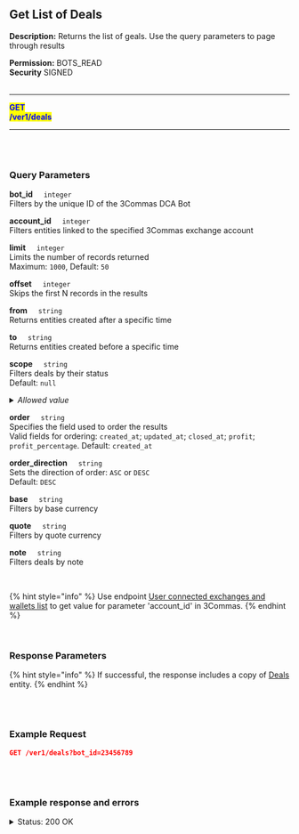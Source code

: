 ## Get List of Deals<br>

**Description:** Returns the list of geals. Use the query parameters to page through results<br>


**Permission:** BOTS_READ<br>
**Security** SIGNED<br>
<br>

----------

<mark style="color:blue"> <strong>GET</strong><br>
<mark style="color:blue"> <strong>/ver1/deals</strong>

----------

<br>
<br>

### Query Parameters<br>
<p>
   <strong>bot_id</strong>&nbsp;&nbsp;&nbsp;&nbsp;&nbsp;<code>integer</code><br>
   Filters by the unique ID of the 3Commas DCA Bot
</p>
<p>
   <strong>account_id</strong>&nbsp;&nbsp;&nbsp;&nbsp;&nbsp;<code>integer</code><br>
   Filters entities linked to the specified 3Commas exchange account
</p>
<p>
   <strong>limit</strong>&nbsp;&nbsp;&nbsp;&nbsp;&nbsp;<code>integer</code><br>
   Limits the number of records returned<br>
   Maximum: <code>1000</code>, Default: <code>50</code>
</p>
<p>
   <strong>offset</strong>&nbsp;&nbsp;&nbsp;&nbsp;&nbsp;<code>integer</code><br>
   Skips the first N records in the results
</p>
<p>
   <strong>from</strong>&nbsp;&nbsp;&nbsp;&nbsp;&nbsp;<code>string</code><br>
   Returns entities created after a specific time
</p>
<p>
   <strong>to</strong>&nbsp;&nbsp;&nbsp;&nbsp;&nbsp;<code>string</code><br>
   Returns entities created before a specific time
</p>
<p>
   <strong>scope</strong>&nbsp;&nbsp;&nbsp;&nbsp;&nbsp;<code>string</code><br>
   Filters deals by their status<br>Default: <code>null</code>
    <details>
        <summary><em>Allowed value</em></summary>
            <dl>
                <li>active - active deals;
                 <li>finished - finished deals;
                 <li>completed - successfully completed;
                 <li>cancelled - cancelled deals;
                 <li>failed - failed deals;
                 <li><code>null</code> - all deals
            </dl>
    </details>
</p>
<p>
   <strong>order</strong>&nbsp;&nbsp;&nbsp;&nbsp;&nbsp;<code>string</code><br>
   Specifies the field used to order the results<br>
   Valid fields for ordering: <code>created_at</code>; <code>updated_at</code>; <code>closed_at</code>; <code>profit</code>; <code>profit_percentage</code>. Default: <code>created_at</code>
</p>
<p>
   <strong>order_direction</strong>&nbsp;&nbsp;&nbsp;&nbsp;&nbsp;<code>string</code><br>
   Sets the direction of order: <code>ASC</code> or <code>DESC</code><br>
   Default: <code>DESC</code>
</p>
<p>
   <strong>base</strong>&nbsp;&nbsp;&nbsp;&nbsp;&nbsp;<code>string</code><br>
   Filters by base currency
</p>
<p>
   <strong>quote</strong>&nbsp;&nbsp;&nbsp;&nbsp;&nbsp;<code>string</code><br>
   Filters by quote currency
</p>
<p>
   <strong>note</strong>&nbsp;&nbsp;&nbsp;&nbsp;&nbsp;<code>string</code><br>
   Filters deals by note
</p>
<br>

{% hint style="info" %}
Use endpoint [User connected exchanges and wallets list](Account/User%20connected%20exchanges%20and%20wallets%20list.md) to get value for parameter 'account_id' in 3Commas.
{% endhint %}

<br>

### Response Parameters<br>

{% hint style="info" %}
If successful, the response includes a copy of [Deals](./README.md) entity.
{% endhint %}

<br>
<br>

### Example Request<br>

```json
GET /ver1/deals?bot_id=23456789
```

<br>
<br>

### Example response and errors<br>

<details>
<summary>Status: 200 OK</summary><br>

```json
[
    {
        "from_currency_id": 0,
        "to_currency_id": 0,
        "id": 2293916474,
        "type": "Deal",
        "bot_id": 23456789,
        "max_safety_orders": 3,
        "deal_has_error": false,
        "account_id": 32199203,
        "active_safety_orders_count": 3,
        "created_at": "2024-10-30T06:17:22.363Z",
        "updated_at": "2024-10-31T16:04:01.721Z",
        "closed_at": null,
        "finished?": false,
        "current_active_safety_orders_count": 1,
        "current_active_safety_orders": 1,
        "completed_safety_orders_count": 2,
        "completed_manual_safety_orders_count": 0,
        "cancellable?": true,
        "panic_sellable?": true,
        "trailing_enabled": null,
        "tsl_enabled": false,
        "stop_loss_timeout_enabled": false,
        "stop_loss_timeout_in_seconds": 0,
        "active_manual_safety_orders": 0,
        "pair": "USDT_ETH",
        "status": "bought",
        "localized_status": "Active",
        "take_profit": "0.0",
        "take_profit_steps": [],
        "base_order_volume": "50.0",
        "safety_order_volume": "15.0",
        "safety_order_step_percentage": "1.0",
        "leverage_type": "not_specified",
        "leverage_custom_value": null,
        "bought_amount": "0.0354",
        "bought_volume": "93.55819473",
        "bought_average_price": "2642.886856779661016949152542373",
        "base_order_average_price": "2685.69301",
        "sold_amount": "0.0",
        "sold_volume": "0.0",
        "sold_average_price": "0",
        "take_profit_type": "base",
        "final_profit": "-3.35618503",
        "martingale_coefficient": "1.0",
        "martingale_volume_coefficient": "1.7",
        "martingale_step_coefficient": "4.0",
        "stop_loss_percentage": "0.0",
        "sl_to_breakeven_enabled": false,
        "sl_to_breakeven_data": null,
        "error_message": null,
        "profit_currency": "quote_currency",
        "stop_loss_type": "stop_loss",
        "safety_order_volume_type": "quote_currency",
        "base_order_volume_type": "quote_currency",
        "from_currency": "USDT",
        "to_currency": "ETH",
        "final_profit_percentage": "0",
        "usd_final_profit": "-3.36",
        "actual_profit": "-7.69294593",
        "actual_usd_profit": "-7.69294593",
        "failed_message": null,
        "reserved_base_coin": "93.55819473",
        "reserved_second_coin": "0.0354",
        "trailing_deviation": "0.2",
        "trailing_max_price": null,
        "tsl_max_price": null,
        "strategy": "long",
        "last_known_position_info": null,
        "min_profit_percentage": "2.0",
        "min_profit_type": "base_order_volume",
        "close_strategy_list": [
            {
                "options": {
                    "time": "3m",
                    "points": "70",
                    "time_period": "7",
                    "trigger_condition": "greater"
                },
                "strategy": "rsi"
            }
        ],
        "safety_strategy_list": [],
        "note": null,
        "add_fundable": true,
        "smart_trade_convertable": false,
        "bot_name": "20 oct number 2",
        "account_name": "Paper Account 1251857",
        "market_type": "spot",
        "current_price": "2428.0",
        "take_profit_price": "2674.4",
        "stop_loss_price": null,
        "actual_profit_percentage": "-8.13",
        "reserved_quote_funds": "0.0",
        "reserved_base_funds": "0.0",
        "orderbook_price_currency": "USDT",
        "crypto_widget": {
            "progressAccuracy": 2,
            "TTPАctivated": false,
            "buyPrice": "2642.886856779661016949152542373",
            "currentPrice": "2428.0",
            "inverted": false,
            "stopLosses": null,
            "LP": null,
            "buySteps": [
                {
                    "price": "2121.69",
                    "filled": "0.0"
                }
            ],
            "marks": [
                {
                    "type": "tp",
                    "label": "MP",
                    "price": "2674.4",
                    "position": "down"
                }
            ]
        }
    },
    ... 
]
```
</details>